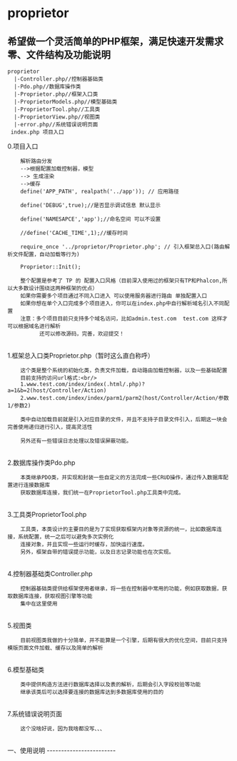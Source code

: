 # proprietor
希望做一个灵活简单的PHP框架，满足快速开发需求<br/>
零、文件结构及功能说明
-------------------
    proprietor
      |-Controller.php//控制器基础类
      |-Pdo.php//数据库操作类
      |-Proprietor.php//框架入口类
      |-ProprietorModels.php//模型基础类
      |-ProprietorTool.php//工具类
      |-ProprietorView.php//视图类
      |-error.php//系统错误说明页面
     index.php 项目入口

0.项目入口<br/>
		
		解析路由分发
		-->根据配置加载控制器，模型 
		--> 生成渲染
		-->缓存
		define('APP_PATH', realpath('../app')); // 应用路径
		
		define('DEBUG',true);//是否显示调试信息 默认显示
		
		define('NAMESAPCE','app');//命名空间 可以不设置
		
		//define('CACHE_TIME',1);//缓存时间
		
		require_once '../proprietor/Proprietor.php'; // 引入框架总入口(路由解析文件配置，自动加载等行为)
		
		Proprietor::Init();
		
		整个配置是参考了 TP 的 配置入口风格（目前深入使用过的框架只有TP和Phalcon,所以大多数设计围绕这两种框架的优点）
		如果你需要多个项目通过不同入口进入 可以使用服务器进行路由 单独配置入口
		如果你想在单个入口完成多个项目进入，你可以在index.php中自行解析域名引入不同配置
		注意：多个项目目前只支持多个域名访问，比如admin.test.com  test.com 这样才可以根据域名进行解析
		      还可以修改源码，完善，欢迎提交！
<br/>1.框架总入口类Proprietor.php（暂时这么直白称呼）<br/>
		
		这个类是整个系统的初始化类，负责文件加载，自动路由加载控制器，以及一些基础配置
		目前支持的访问url格式:<br/>
		1.www.test.com/index/index(.html/.php)?a=1&b=2(host/Controller/Action)
		2.www.test.com/index/index/parm1/parm2(host/Controller/Action/参数1/参数2)
		
		类中自动加载目前就是引入对应目录的文件，并且不支持子目录文件引入，后期这一块会完善使用递归进行引入，提高灵活性
		
		另外还有一些错误日志处理以及错误屏蔽功能。
		
<br/>2.数据库操作类Pdo.php<br/>
		
		本类继承PDO类，并实现和封装一些自定义的方法完成一些CRUD操作，通过传入数据库配置进行连接数据库
		获取数据库连接，我们统一在ProprietorTool.php工具类中完成。
		
<br/>3.工具类ProprietorTool.php<br/>
		
		工具类，本类设计的主要目的是为了实现获取框架内对象等资源的统一，比如数据库连接，系统配置，统一之后可以避免多次实例化
		连接对象，并且实现一些运行时缓存，加快运行速度。
		另外，框架自带的错误提示功能，以及日志记录功能也在次实现。
		
<br/>4.控制器基础类Controller.php<br/>
	
		控制器基础类提供给框架使用者继承，将一些在控制器中常用的功能，例如获取数据，获取数据库连接，获取视图引擎等功能
		集中在这里使用
		
<br/>5.视图类<br/>
			
		目前视图类我做的十分简单，并不能算是一个引擎，后期有很大的优化空间，目前只支持模版页面文件加载、缓存以及简单的解析
		
<br/>6.模型基础类<br/>
		
		类中提供构造方法进行数据库选择以及表的解析，后期会引入字段校验等功能
		继承该类后可以选择要连接的数据库达到多数据库使用的目的
		
<br/>7.系统错误说明页面<br/>
		
		这个没啥好说，因为我啥都没写、、、
		
<br/>
一、使用说明
------------------------
